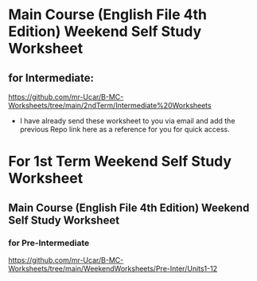 
# Main Course (English File 4th Edition) Weekend Self Study Worksheet
## for Intermediate:

https://github.com/mr-Ucar/B-MC-Worksheets/tree/main/2ndTerm/Intermediate%20Worksheets

- I have already send these worksheet to you via email and add the previous Repo link here as a reference for you for quick access.


# For 1st Term Weekend Self Study Worksheet
## Main Course (English File 4th Edition) Weekend Self Study Worksheet
### for Pre-Intermediate

https://github.com/mr-Ucar/B-MC-Worksheets/tree/main/WeekendWorksheets/Pre-Inter/Units1-12

